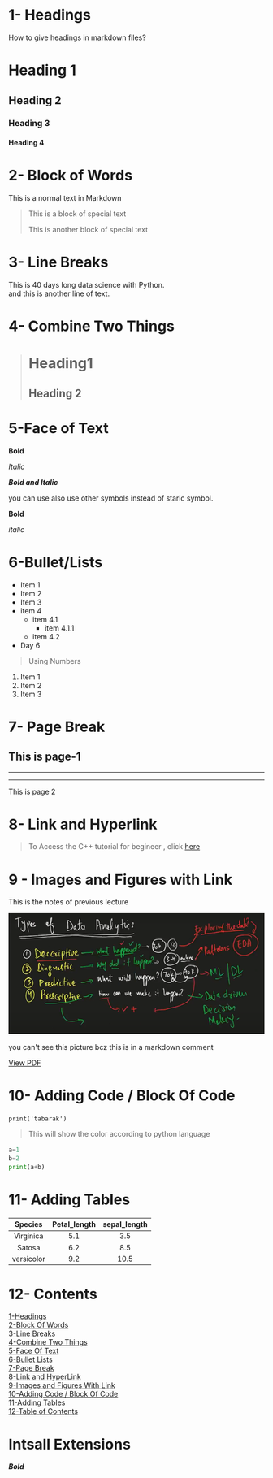 # 1- Headings
How to give headings in markdown files?
# Heading 1
## Heading 2
### Heading 3
#### Heading 4


# 2- Block of Words

This is a normal text in Markdown

> This is a block of special text 
> 
> This is another block of special text

# 3- Line Breaks

This is 40 days long data science with Python.\
and this is another line of text.

# 4- Combine Two Things

> # Heading1
>
> ## Heading 2

# 5-Face of Text

**Bold**

*Italic*

***Bold and Italic***

you can use also use other symbols instead of staric symbol.

__Bold__

_italic_

# 6-Bullet/Lists

- Item 1
- Item 2
- Item 3
-  item 4
    - item 4.1
       - item 4.1.1
    - item 4.2
- Day 6



> Using Numbers 

1. Item 1
2. Item 2
3. Item 3

# 7- Page Break

This is page-1
----
____
***
This is page 2

# 8- Link and Hyperlink


[Tabarak Youtube channel]:https://www.youtube.com/playlist?list=PL4xrsMh2WhkrB5zWEJheKzE126iNrnn8h

> To Access the C++ tutorial for begineer , click [here][Tabarak Youtube channel]

# 9 - Images and Figures with Link

This is the notes of previous lecture 

![image](image.png) 


you can't see this picture bcz this is in a markdown
comment

[//]:![image](image.png) 


[View PDF](https://drive.google.com/uc?id=13O_UIHa-xvto8SWp79ufFaFm2r6Io5QP)


# 10- Adding Code / Block Of Code

`print('tabarak')`

> This will show the color according to python language

```python
a=1
b=2
print(a+b)
```

# 11- Adding Tables

| Species | Petal_length | sepal_length|
|:---------:| :-------------:| :------------:|
| Virginica | 5.1 | 3.5| 
| Satosa | 6.2 | 8.5| 
| versicolor | 9.2 | 10.5| 


# 12- Contents

[1-Headings](#1--headings)\
[2-Block Of Words](#2--block-of-words)\
[3-Line Breaks](#3--line-breaks)\
[4-Combine Two Things](#4--combine-two-things)\
[5-Face Of Text](#5-face-of-text)\
[6-Bullet Lists](#6-bulletlists)\
[7-Page Break](#7--page-break)\
[8-Link and HyperLink](#8--link-and-hyperlink)\
[9-Images and Figures With Link](#9---images-and-figures-with-link)\
[10-Adding Code / Block Of Code](#10--adding-code--block-of-code)\
[11-Adding Tables](#11--adding-tables)\
[12-Table of Contents](#12--contents)

# Intsall Extensions

_**Bold**_